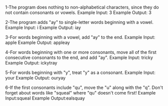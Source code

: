  1-The program does nothing to non-alphabetical characters, since they do not contain consonants or vowels.
Example Input: 3
Example Output: 3

2-The program adds "ay" to single-letter words beginning with a vowel.
Example Input: i
Example Output: iay

3-For words beginning with a vowel, add "ay" to the end.
Example Input: apple
Example Output: appleay

4-For words beginning with one or more consonants, move all of the first consecutive consonants to the end, and add "ay".
Example Input: tricky
Example Output: ickytray

5-For words beginning with "y", treat "y" as a consonant.
Example Input: your
Example Output: ouryay

6-If the first consonants include "qu", move the "u" along with the "q". Don't forget about words like "squeal" where "qu" doesn't come first!
Example Input:squeal
Example Output:ealsquay
